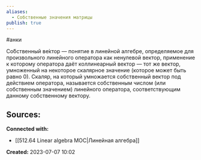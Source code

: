 ```yaml
---
aliases:
  - Cобственные значения матрицы
publish: true
---
```

#анки

Со́бственный ве́ктор — понятие в линейной алгебре, определяемое для произвольного линейного оператора как ненулевой вектор, применение к которому оператора даёт коллинеарный вектор — тот же вектор, умноженный на некоторое скалярное значение (которое может быть равно 0). Скаляр, на который умножается собственный вектор под действием оператора, называется собственным числом (или собственным значением) линейного оператора, соответствующим данному собственному вектору. 











**Sources:**
- 


**Connected with:**
- [[512.64  Linear algebra MOC|Линейная алгебра]]



**Created:** 2023-07-07 10:02